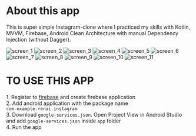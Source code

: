 <H1>About this app</H1>
This is super simple Instagram-clone where I practiced my skills with Kotlin, MVVM, Firebase, Android Clean Architecture with manual Dependency Injection (without Dagger). <br>

![screen_1](https://user-images.githubusercontent.com/26573832/82829385-90ea1b80-9ecc-11ea-9e9c-620886632b8f.png)
![screen_2](https://user-images.githubusercontent.com/26573832/82829386-9182b200-9ecc-11ea-887d-8b1cd051541b.png)
![screen_3](https://user-images.githubusercontent.com/26573832/82829387-9182b200-9ecc-11ea-92c2-7f664c47194a.png)
![screen_4](https://user-images.githubusercontent.com/26573832/82829388-921b4880-9ecc-11ea-8228-ca670daaa853.png)
![screen_5](https://user-images.githubusercontent.com/26573832/82829389-921b4880-9ecc-11ea-9876-5d69f1233472.png)
![screen_6](https://user-images.githubusercontent.com/26573832/82829390-92b3df00-9ecc-11ea-8179-25bde857fe00.png)
![screen_7](https://user-images.githubusercontent.com/26573832/82829391-934c7580-9ecc-11ea-8dfc-211966171667.png)
![screen_8](https://user-images.githubusercontent.com/26573832/82829393-934c7580-9ecc-11ea-8040-0e8193135ace.png)
![screen_9](https://user-images.githubusercontent.com/26573832/82829394-93e50c00-9ecc-11ea-82d7-4a8322d5e2d9.png)
![screen_10](https://user-images.githubusercontent.com/26573832/82829395-93e50c00-9ecc-11ea-894b-711d2a3120ce.png)
![screen_11](https://user-images.githubusercontent.com/26573832/82829396-947da280-9ecc-11ea-8786-7d93555b9011.png)


<H1>TO USE THIS APP</H1>
1. Register to <a href="https://firebase.google.com/">firebase</a> and create firebase application</br>
2. Add android application with the package name <code>com.example.renai.instagram</code></br>
3. Download <code>google-services.json</code>. Open Project View in Android Studio and add <code>google-services.json</code> inside <code>app</code> folder</br>
4. Run the app</br>
